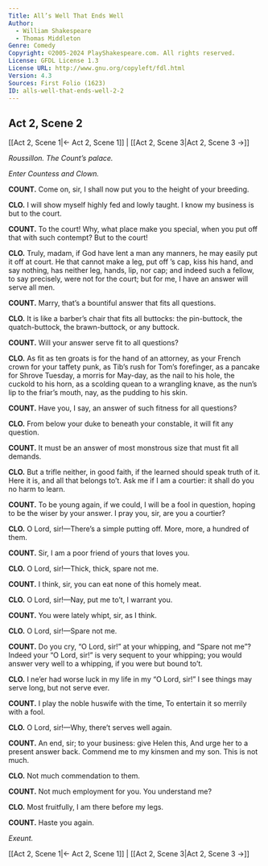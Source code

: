 ```yaml
---
Title: All’s Well That Ends Well
Author: 
  - William Shakespeare
  - Thomas Middleton
Genre: Comedy
Copyright: ©2005-2024 PlayShakespeare.com. All rights reserved.
License: GFDL License 1.3
License URL: http://www.gnu.org/copyleft/fdl.html
Version: 4.3
Sources: First Folio (1623)
ID: alls-well-that-ends-well-2-2
---
```


## Act 2, Scene 2
[[Act 2, Scene 1|← Act 2, Scene 1]] | [[Act 2, Scene 3|Act 2, Scene 3 →]]

*Roussillon. The Count’s palace.*

*Enter Countess and Clown.*

**COUNT.**
Come on, sir, I shall now put you to the height of your breeding.

**CLO.**
I will show myself highly fed and lowly taught. I know my business is but to the court.

**COUNT.**
To the court! Why, what place make you special, when you put off that with such contempt? But to the court!

**CLO.**
Truly, madam, if God have lent a man any manners, he may easily put it off at court. He that cannot make a leg, put off ’s cap, kiss his hand, and say nothing, has neither leg, hands, lip, nor cap; and indeed such a fellow, to say precisely, were not for the court; but for me, I have an answer will serve all men.

**COUNT.**
Marry, that’s a bountiful answer that fits all questions.

**CLO.**
It is like a barber’s chair that fits all buttocks: the pin-buttock, the quatch-buttock, the brawn-buttock, or any buttock.

**COUNT.**
Will your answer serve fit to all questions?

**CLO.**
As fit as ten groats is for the hand of an attorney, as your French crown for your taffety punk, as Tib’s rush for Tom’s forefinger, as a pancake for Shrove Tuesday, a morris for May-day, as the nail to his hole, the cuckold to his horn, as a scolding quean to a wrangling knave, as the nun’s lip to the friar’s mouth, nay, as the pudding to his skin.

**COUNT.**
Have you, I say, an answer of such fitness for all questions?

**CLO.**
From below your duke to beneath your constable, it will fit any question.

**COUNT.**
It must be an answer of most monstrous size that must fit all demands.

**CLO.**
But a trifle neither, in good faith, if the learned should speak truth of it. Here it is, and all that belongs to’t. Ask me if I am a courtier: it shall do you no harm to learn.

**COUNT.**
To be young again, if we could, I will be a fool in question, hoping to be the wiser by your answer. I pray you, sir, are you a courtier?

**CLO.**
O Lord, sir!—There’s a simple putting off. More, more, a hundred of them.

**COUNT.**
Sir, I am a poor friend of yours that loves you.

**CLO.**
O Lord, sir!—Thick, thick, spare not me.

**COUNT.**
I think, sir, you can eat none of this homely meat.

**CLO.**
O Lord, sir!—Nay, put me to’t, I warrant you.

**COUNT.**
You were lately whipt, sir, as I think.

**CLO.**
O Lord, sir!—Spare not me.

**COUNT.**
Do you cry, “O Lord, sir!” at your whipping, and “Spare not me”? Indeed your “O Lord, sir!” is very sequent to your whipping; you would answer very well to a whipping, if you were but bound to’t.

**CLO.**
I ne’er had worse luck in my life in my “O Lord, sir!” I see things may serve long, but not serve ever.

**COUNT.**
I play the noble huswife with the time,
To entertain it so merrily with a fool.

**CLO.**
O Lord, sir!—Why, there’t serves well again.

**COUNT.**
An end, sir; to your business: give Helen this,
And urge her to a present answer back.
Commend me to my kinsmen and my son.
This is not much.

**CLO.**
Not much commendation to them.

**COUNT.**
Not much employment for you. You understand me?

**CLO.**
Most fruitfully, I am there before my legs.

**COUNT.**
Haste you again.

*Exeunt.*

[[Act 2, Scene 1|← Act 2, Scene 1]] | [[Act 2, Scene 3|Act 2, Scene 3 →]]
